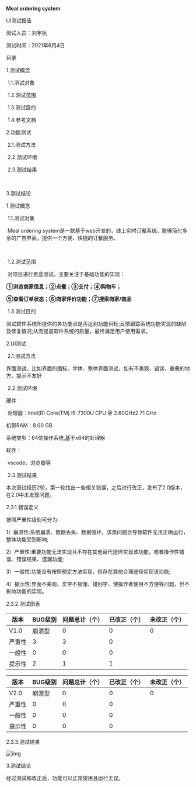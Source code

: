 **Meal ordering system**



UI测试报告

 

测试人员：刘宇杭

测试时间：2021年6月4日

目录

 

1.测试概念

 

​	1.1.测试对象

 

​	1.2.测试范围

 

​	1.3.测试目的

 

​	1.4.参考文档

 

2.功能测试

 

​	2.1.测试方法

 

​	2.2.测试环境

 

​	2.3.测试结果

​	

3.测试结论

 

1.测试概念

​	1.1.测试对象

​		Meal ordering system是一款基于web开发的，线上实时订餐系统，能够简化多余的广告界面，提供一个方便、快捷的订餐服务。

​		

​	1.2.测试范围

​		对项目进行黑盒测试，主要关注于基础功能的实现：

**①浏览商家信息；②点餐；③支付；④购物车；**

**⑤查看订单状态；⑥商家评价功能；⑦搜索商家/商品**

 

​	1.3.测试目的

测试软件系统所提供的各功能点是否达到功能目标;反馈跟踪系统功能实现的缺陷及修复情况;从而提高软件系统的质量，最终满足用户使用需求。

 

 

2.UI测试

​	2.1.测试方法

界面测试，比如界面的图标、字体、整体界面测试，如有不美观、错误、重叠的地方、提示不友好 

​	2.2.测试环境

硬件：

​	处理器：lntel(R) Core(TM) i5-7300U CPU @ 2.60GHz2.71 GHz

机带RAM：8.00 GB

系统类型：64位操作系统,基于x64的处理器

 

软件：

​	vscode，浏览器等

 

​	2.3.测试结果

本次测试经历2轮，第一轮找出一些相关错误，之后进行改正，发布了2.0版本，在2.0中未发现问题。

 

2.3.1.错误定义

按照严重性级别可分为:

1）崩溃性:系统崩溃、数据丢失、数据毁坏，该类问题会导致软件无法正确运行，整体功能受到影响;

2）严重性:重要功能无法实现且不存在其他替代途径实现该功能，或者操作性错误、错误结果、遗漏功能;

3）一般性:功能没有按照预定方法实现，但存在其他合理途径实现该功能;

4）提示性:界面不美观、文字不易懂、错别字、使操作者使用不方便等问题，但不影响功能的实现。

2.3.2.测试图表

| 版本   | BUG级别 | 问题总计（个） | 已改正（个） | 未改正（个） |
| ------ | ------- | -------------- | ------------ | ------------ |
| V1.0   | 崩溃型  | 0              | 0            | 0            |
| 严重性 | 3       | 3              | 0            |              |
| 一般性 | 0       | 0              | 0            |              |
| 提示性 | 2       | 1              | 1            |              |

 

| 版本   | BUG级别 | 问题总计（个） | 已改正（个） | 未改正（个） |
| ------ | ------- | -------------- | ------------ | ------------ |
| V2.0   | 崩溃型  | 0              | 0            | 0            |
| 严重性 | 0       | 0              | 0            |              |
| 一般性 | 0       | 0              | 0            |              |
| 提示性 | 0       | 0              | 0            |              |

2.3.3.测试结果

![img](file:///C:\Users\23742\AppData\Local\Temp\ksohtml23956\wps6.jpg) 

 

 

3.测试结论

经过测试和改正后，功能可以正常使用且运行无误。

 